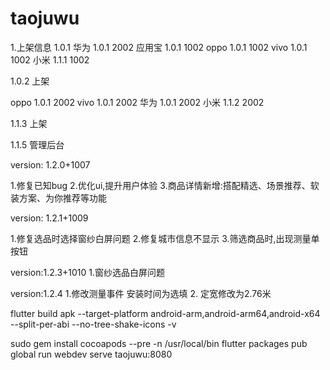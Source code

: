 <!--
 * @Description: //TODO
 * @Author: iamsmiling
 * @Date: 2020-08-03 10:46:13
 * @LastEditTime: 2020-12-22 11:11:19
-->
# taojuwu

1.上架信息
1.0.1
华为 1.0.1 2002
应用宝 1.0.1 1002
oppo 1.0.1 1002
vivo 1.0.1 1002
小米 1.1.1 1002


1.0.2 上架

oppo 1.0.1 2002
vivo 1.0.1 2002
华为 1.0.1 2002
小米 1.1.2 2002

1.1.3 上架


1.1.5 管理后台


version: 1.2.0+1007


1.修复已知bug
2.优化ui,提升用户体验
3.商品详情新增:搭配精选、场景推荐、软装方案、为你推荐等功能


version: 1.2.1+1009

1.修复选品时选择窗纱白屏问题
2.修复城市信息不显示
3.筛选商品时,出现测量单按钮

version:1.2.3+1010
1.窗纱选品白屏问题

version:1.2.4
1.修改测量事件 安装时间为选填
2. 定宽修改为2.76米

flutter build apk --target-platform android-arm,android-arm64,android-x64 --split-per-abi --no-tree-shake-icons -v



sudo gem install cocoapods --pre -n /usr/local/bin
flutter packages pub global run webdev serve taojuwu:8080
